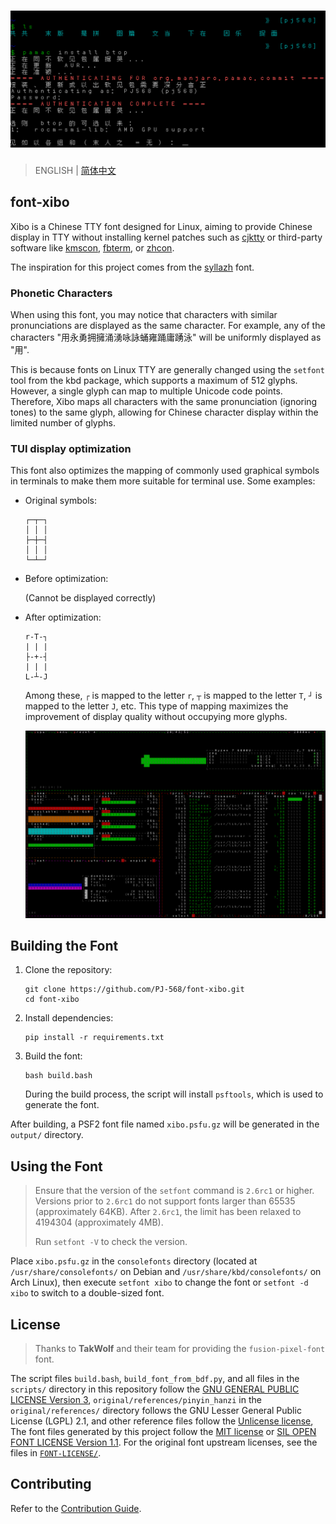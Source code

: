 # ![Demo](assets/display.png)

> ENGLISH | [简体中文](README.md)

## font-xibo

Xibo is a Chinese TTY font designed for Linux, aiming to provide Chinese display in TTY without installing kernel patches such as [cjktty](https://github.com/zhmars/cjktty-patches) or third-party software like [kmscon](http://www.freedesktop.org/wiki/Software/kmscon), [fbterm](https://salsa.debian.org/debian/fbterm), or [zhcon](https://zhcon.sourceforge.net/).

The inspiration for this project comes from the [syllazh](https://github.com/oldherl/syllazh/) font.

### Phonetic Characters

When using this font, you may notice that characters with similar pronunciations are displayed as the same character. For example, any of the characters "用永勇拥擁涌湧咏詠蛹雍踊庸踴泳" will be uniformly displayed as "用".

This is because fonts on Linux TTY are generally changed using the `setfont` tool from the kbd package, which supports a maximum of 512 glyphs. However, a single glyph can map to multiple Unicode code points.
Therefore, Xibo maps all characters with the same pronunciation (ignoring tones) to the same glyph, allowing for Chinese character display within the limited number of glyphs.

### TUI display optimization

This font also optimizes the mapping of commonly used graphical symbols in terminals to make them more suitable for terminal use. Some examples:

- Original symbols:

  ```plaintext
  ┌─┬─┐
  │ │ │
  ├─┼─┤
  │ │ │
  └─┴─┘
  ```

- Before optimization:

  (Cannot be displayed correctly)

- After optimization:

  ```plaintext
  r-T-┐
  | | |
  ├-+-┤
  | | |
  L-┴-J
  ```

  Among these, `┌` is mapped to the letter `r`, `┬` is mapped to the letter `T`, `┘` is mapped to the letter `J`, etc.
  This type of mapping maximizes the improvement of display quality without occupying more glyphs.

  ![btop with font-xibo](assets/btop.png)

## Building the Font

1. Clone the repository:

   ```shellscript
   git clone https://github.com/PJ-568/font-xibo.git
   cd font-xibo
   ```

2. Install dependencies:

   ```shellscript
   pip install -r requirements.txt
   ```

3. Build the font:

   ```shellscript
   bash build.bash
   ```

   During the build process, the script will install `psftools`, which is used to generate the font.

After building, a PSF2 font file named `xibo.psfu.gz` will be generated in the `output/` directory.

## Using the Font

> Ensure that the version of the `setfont` command is `2.6rc1` or higher.
> Versions prior to `2.6rc1` do not support fonts larger than 65535 (approximately 64KB).
> After `2.6rc1`, the limit has been relaxed to 4194304 (approximately 4MB).
>
> Run `setfont -V` to check the version.

Place `xibo.psfu.gz` in the `consolefonts` directory (located at `/usr/share/consolefonts/` on Debian and `/usr/share/kbd/consolefonts/` on Arch Linux), then execute `setfont xibo` to change the font or `setfont -d xibo` to switch to a double-sized font.

## License

> Thanks to **TakWolf** and their team for providing the `fusion-pixel-font` font.

The script files `build.bash`, `build_font_from_bdf.py`, and all files in the `scripts/` directory in this repository follow the [GNU GENERAL PUBLIC LICENSE Version 3](LICENSE),
`original/references/pinyin_hanzi` in the `original/references/` directory follows the GNU Lesser General Public License (LGPL) 2.1, and other reference files follow the [Unlicense license](original/references/LICENSE),
The font files generated by this project follow the [MIT license](MIT-LICENSE) or [SIL OPEN FONT LICENSE Version 1.1](SIL-LICENSE). For the original font upstream licenses, see the files in [`FONT-LICENSE/`](FONT-LICENSE/).

## Contributing

Refer to the [Contribution Guide](CONTRIBUTING.md).
